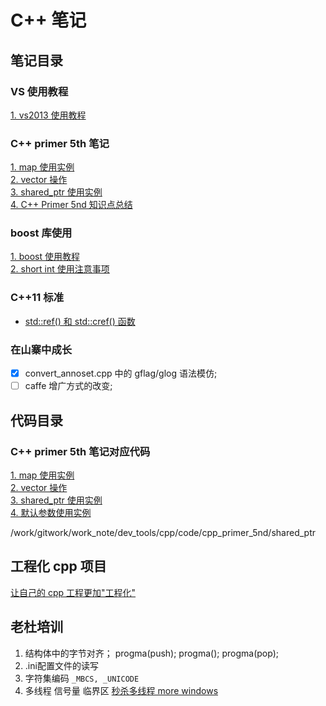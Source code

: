 # C++ 笔记

## 笔记目录  
### VS 使用教程   
[1. vs2013 使用教程](./doc/vs2013_usage.md)   
### C++ primer 5th 笔记 
[1. map 使用实例](./doc/cpp_primer_5nd/map_instance.md)    
[2. vector 操作](./doc/cpp_primer_5nd/vector_operation.md)      
[3. shared_ptr 使用实例](./cpp_primer_5nd/doc/shared_ptr.md)    
[4. C++ Primer 5nd 知识点总结](./doc/cpp_primer_5nd/cpp_primer_5nd.md)       
### boost 库使用
[1. boost 使用教程](./doc/boost/boost_api_in_ssd.md)   
[2. short int 使用注意事项](./doc/shortInt.md)   
### C++11 标准   
- [std::ref() 和 std::cref() 函数](./doc/c++11/ref_func.md)

### 在山寨中成长      
- [x] convert_annoset.cpp 中的 gflag/glog 语法模仿;   
- [ ] caffe 增广方式的改变;   

## 代码目录   
### C++ primer 5th 笔记对应代码 
[1. map 使用实例](./code/cpp_primer_5nd/map_instance/map_instance.cpp)    
[2. vector 操作](./code/cpp_primer_5nd/vector_operation/vector_operation.cpp)  
[3. shared_ptr 使用实例](./code/cpp_primer_5nd/shared_ptr/shared_ptr.cpp)    
[4. 默认参数使用实例](./code/cpp_primer_5nd/default_paramter/default_paramter.cpp)    


/work/gitwork/work_note/dev_tools/cpp/code/cpp_primer_5nd/shared_ptr

## 工程化 cpp 项目       
[让自己的 cpp 工程更加"工程化" ](./doc/projective_cpp.md)

## 老杜培训
1. 结构体中的字节对齐；
progma(push);
progma();
progma(pop);
2. .ini配置文件的读写
3. 字符集编码
`_MBCS, _UNICODE`
4. 多线程
信号量
临界区
[秒杀多线程 more windows]()
